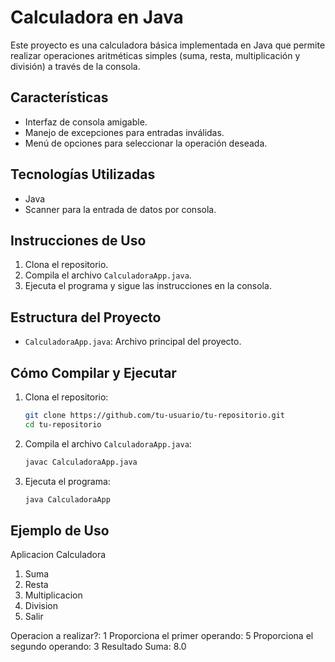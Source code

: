 # Calculadora en Java

Este proyecto es una calculadora básica implementada en Java que permite realizar operaciones aritméticas simples (suma, resta, multiplicación y división) a través de la consola.

## Características

- Interfaz de consola amigable.
- Manejo de excepciones para entradas inválidas.
- Menú de opciones para seleccionar la operación deseada.

## Tecnologías Utilizadas

- Java
- Scanner para la entrada de datos por consola.

## Instrucciones de Uso

1. Clona el repositorio.
2. Compila el archivo `CalculadoraApp.java`.
3. Ejecuta el programa y sigue las instrucciones en la consola.

## Estructura del Proyecto

- `CalculadoraApp.java`: Archivo principal del proyecto.

## Cómo Compilar y Ejecutar

1. Clona el repositorio:

    ```bash
    git clone https://github.com/tu-usuario/tu-repositorio.git
    cd tu-repositorio
    ```

2. Compila el archivo `CalculadoraApp.java`:

    ```bash
    javac CalculadoraApp.java
    ```

3. Ejecuta el programa:

    ```bash
    java CalculadoraApp
    ```

## Ejemplo de Uso
Aplicacion Calculadora

1. Suma
2. Resta
3. Multiplicacion
4. Division
5. Salir 

Operacion a realizar?: 1 
Proporciona el primer operando: 5 
Proporciona el segundo operando: 3 
Resultado Suma: 8.0
